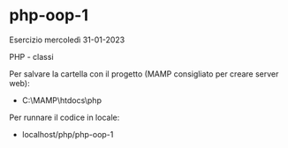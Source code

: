 # php-oop-1

Esercizio mercoledì 31-01-2023

PHP - classi

Per salvare la cartella con il progetto (MAMP consigliato per creare server web):

- C:\MAMP\htdocs\php
 
Per runnare il codice in locale:

- localhost/php/php-oop-1
